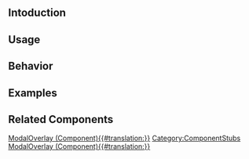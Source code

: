 <languages></languages> <translate>

## Intoduction

## Usage

## Behavior

## Examples

## Related Components

</translate>

[ModalOverlay
(Component){{#translation:}}](Category:Components{{#translation:}} "wikilink")
[Category:ComponentStubs](Category:ComponentStubs "wikilink")
[ModalOverlay
(Component){{#translation:}}](Category:Components:UIX:Interaction{{#translation:}} "wikilink")
